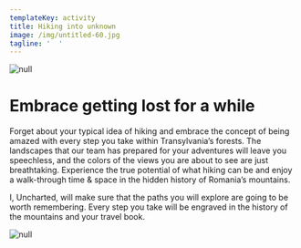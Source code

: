 ```yaml
---
templateKey: activity
title: Hiking into unknown
image: /img/untitled-60.jpg
tagline: '  '
---
```

![null](/img/hiking-discription.jpg)

# Embrace getting lost for a while

Forget about your typical idea of hiking and embrace the concept of being amazed with every step you take within Transylvania’s forests. The landscapes that our team has prepared for your adventures will leave you speechless, and the colors of the views you are about to see are just breathtaking. Experience the true potential of what hiking can be and enjoy a walk-through time & space in the hidden history of Romania’s mountains. 

I, Uncharted, will make sure that the paths you will explore are going to be worth remembering. Every step you take will be engraved in the history of the mountains and your travel book.

![null](/img/dsc_0088.jpg)
